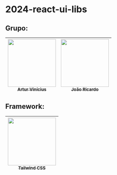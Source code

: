 # 2024-react-ui-libs

## Grupo:

| [<img align="center" src="https://avatars.githubusercontent.com/u/93359952?v=4&size=64" width=150><br><sub >Artur Vinícius</sub>](https://github.com/artur-vinicius) | [<img src="https://avatars.githubusercontent.com/u/101953125?v=4" width=150><br><sub>João Ricardo</sub>](https://github.com/joao-rick) |
| :---: | :---: |

## Framework:
| [<img align="center" src="https://logowik.com/content/uploads/images/tailwind-css3232.logowik.com.webp" width=150><br><sub >Tailwind CSS</sub>](https://tailwindcss.com) |
| :---: |
